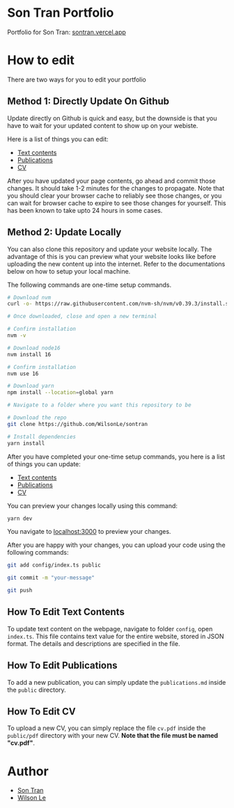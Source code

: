 # Son Tran Portfolio

Portfolio for Son Tran: [sontran.vercel.app](https://sontran.vercel.app)

# How to edit

There are two ways for you to edit your portfolio

## Method 1: Directly Update On Github

Update directly on Github is quick and easy, but the downside is that you have to wait for your updated content to show up on your webiste.

Here is a list of things you can edit:

- [Text contents](#how-to-edit-text-contents)
- [Publications](#how-to-edit-publications)
- [CV](#how-to-edit-cv)

After you have updated your page contents, go ahead and commit those changes. It should take 1-2 minutes for the changes to propagate. Note that you should clear your browser cache to reliably see those changes, or you can wait for browser cache to expire to see those changes for yourself. This has been known to take upto 24 hours in some cases.

## Method 2: Update Locally

You can also clone this repository and update your website locally. The advantage of this is you can preview what your website looks like before uploading the new content up into the internet. Refer to the documentations below on how to setup your local machine.

The following commands are one-time setup commands.

```bash
# Download nvm
curl -o- https://raw.githubusercontent.com/nvm-sh/nvm/v0.39.3/install.sh | bash

# Once downloaded, close and open a new terminal

# Confirm installation
nvm -v

# Download node16
nvm install 16

# Confirm installation
nvm use 16

# Download yarn
npm install --location=global yarn

# Navigate to a folder where you want this repository to be

# Download the repo
git clone https://github.com/WilsonLe/sontran

# Install dependencies
yarn install
```

After you have completed your one-time setup commands, you here is a list of things you can update:

- [Text contents](#how-to-edit-text-contents)
- [Publications](#how-to-edit-publications)
- [CV](#how-to-edit-cv)

You can preview your changes locally using this command:

```bash
yarn dev
```

You navigate to [localhost:3000](http://localhost:3000) to preview your changes.

After you are happy with your changes, you can upload your code using the following commands:

```bash
git add config/index.ts public

git commit -m "your-message"

git push
```

## How To Edit Text Contents

To update text content on the webpage, navigate to folder `config`, open `index.ts`. This file contains text value for the entire website, stored in JSON format. The details and descriptions are specified in the file.

## How To Edit Publications

To add a new publication, you can simply update the `publications.md` inside the `public` directory.

## How To Edit CV

To upload a new CV, you can simply replace the file `cv.pdf` inside the `public/pdf` directory with your new CV. **Note that the file must be named "cv.pdf"**.

# Author

- [Son Tran](https://github.com/https://github.com/sonqt)
- [Wilson Le](https://wilsonle.me)
